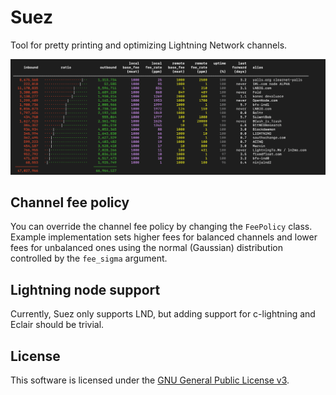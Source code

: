 # Suez

Tool for pretty printing and optimizing Lightning Network channels.

![screenshot](screenshot.png)

## Channel fee policy

You can override the channel fee policy by changing the `FeePolicy` class.
Example implementation sets higher fees for balanced channels and lower fees for unbalanced ones
using the normal (Gaussian) distribution controlled by the `fee_sigma` argument.

## Lightning node support

Currently, Suez only supports LND, but adding support for c-lightning and Eclair should be trivial.

## License

This software is licensed under the [GNU General Public License v3](COPYING).

